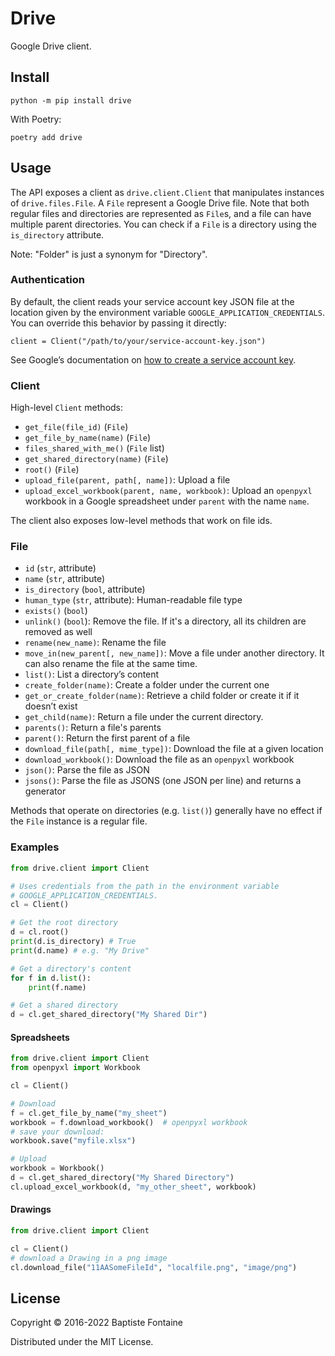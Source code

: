 # Drive

Google Drive client.

## Install

    python -m pip install drive

With Poetry:

    poetry add drive

## Usage

The API exposes a client as `drive.client.Client` that manipulates instances of
`drive.files.File`. A `File` represent a Google Drive file. Note that both
regular files and directories are represented as `File`s, and a file can have
multiple parent directories. You can check if a `File` is a directory using the
`is_directory` attribute.

Note: "Folder" is just a synonym for "Directory".

### Authentication

By default, the client reads your service account key JSON file at the location
given by the environment variable `GOOGLE_APPLICATION_CREDENTIALS`. You can
override this behavior by passing it directly:

    client = Client("/path/to/your/service-account-key.json")


See Google’s documentation on [how to create a service account key][k].

[k]: https://cloud.google.com/iam/docs/creating-managing-service-account-keys

### Client

High-level `Client` methods:

* `get_file(file_id)` (`File`)
* `get_file_by_name(name)` (`File`)
* `files_shared_with_me()` (`File` list)
* `get_shared_directory(name)` (`File`)
* `root()` (`File`)
* `upload_file(parent, path[, name])`: Upload a file
* `upload_excel_workbook(parent, name, workbook)`: Upload an `openpyxl`
  workbook in a Google spreadsheet under `parent` with the name `name`.

The client also exposes low-level methods that work on file ids.

### File

* `id` (`str`, attribute)
* `name` (`str`, attribute)
* `is_directory` (`bool`, attribute)
* `human_type` (`str`, attribute): Human-readable file type
* `exists()` (`bool`)
* `unlink()` (`bool`): Remove the file. If it's a directory, all its children
  are removed as well
* `rename(new_name)`: Rename the file
* `move_in(new_parent[, new_name])`: Move a file under another directory. It
  can also rename the file at the same time.
* `list()`: List a directory’s content
* `create_folder(name)`: Create a folder under the current one
* `get_or_create_folder(name)`: Retrieve a child folder or create it if it
  doesn’t exist
* `get_child(name)`: Return a file under the current directory.
* `parents()`: Return a file's parents
* `parent()`: Return the first parent of a file
* `download_file(path[, mime_type])`: Download the file at a given location
* `download_workbook()`: Download the file as an `openpyxl` workbook
* `json()`: Parse the file as JSON
* `jsons()`: Parse the file as JSONS (one JSON per line) and returns a generator

Methods that operate on directories (e.g. `list()`) generally have no effect if
the `File` instance is a regular file.

### Examples

```python
from drive.client import Client

# Uses credentials from the path in the environment variable
# GOOGLE_APPLICATION_CREDENTIALS.
cl = Client()

# Get the root directory
d = cl.root()
print(d.is_directory) # True
print(d.name) # e.g. "My Drive"

# Get a directory's content
for f in d.list():
    print(f.name)

# Get a shared directory
d = cl.get_shared_directory("My Shared Dir")
```

#### Spreadsheets

```python
from drive.client import Client
from openpyxl import Workbook

cl = Client()

# Download
f = cl.get_file_by_name("my_sheet")
workbook = f.download_workbook()  # openpyxl workbook
# save your download:
workbook.save("myfile.xlsx")

# Upload
workbook = Workbook()
d = cl.get_shared_directory("My Shared Directory")
cl.upload_excel_workbook(d, "my_other_sheet", workbook)
```

#### Drawings

```python
from drive.client import Client

cl = Client()
# download a Drawing in a png image
cl.download_file("11AASomeFileId", "localfile.png", "image/png")
```

## License

Copyright © 2016-2022 Baptiste Fontaine

Distributed under the MIT License.
